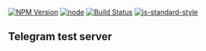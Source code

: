 [![NPM Version](https://img.shields.io/npm/v/telegram-test-server.svg?style=flat-square)](https://www.npmjs.com/package/telegram-test-server)
[![node](https://img.shields.io/node/v/telegram-test-server.svg?style=flat-square)](https://www.npmjs.com/package/telegram-test-server)
[![Build Status](https://img.shields.io/travis/telegraf/telegraf.svg?branch=master&style=flat-square)](https://travis-ci.org/telegraf/telegram-test-server)
[![js-standard-style](https://img.shields.io/badge/code%20style-standard-brightgreen.svg?style=flat-square)](http://standardjs.com/)

## Telegram test server
